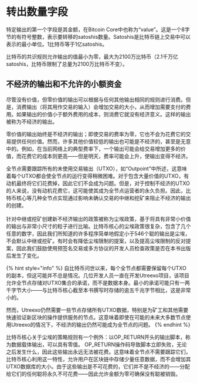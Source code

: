 # 转出数量字段

特定输出的第一个字段是其金额，在Bitcoin Core中也称为“value”。这是一个8字节的有符号整数，表示要转移的satoshis数量。Satoshis是比特币链上交易中可以表示的最小单位。1比特币等于1亿satoshis。

比特币的共识规则允许输出的值最小为零，最大为2100万比特币（2.1千万亿satoshis，比特币限制了总量为2100万比特币不变）。

## 不经济的输出和不允许的小额资金

尽管没有价值，但零价值的输出可以根据与任何其他输出相同的规则进行消费。但是，消费输出（将其用作交易的输入）会增加交易的大小，从而增加需要支付的费用。如果输出的价值小于额外费用的成本，则消费它就没有经济意义。这样的输出被称为不经济的输出。

零价值的输出始终是不经济的输出；即使交易的费率为零，它也不会为花费它的交易提供任何价值。然而，许多其他价值较低的输出也可能是不经济的，甚至是无意中的。例如，在当前网络上的典型费率下，一个输出可能会给交易增加更多的价值，而花费它的成本则更高——但是明天，费率可能会上升，使输出变得不经济。

全节点需要跟踪所有的未使用交易输出（UTXO），如“Outpoint”中所述，这意味着每个UTXO都会使全节点的运行变得稍微困难。对于包含大量价值的UTXO，有动机最终将它们花费掉，因此它们不会成为问题。但是，对于控制不经济的UTXO的人来说，没有动机花费它，这可能使其成为全节点运营者的永久负担。因此，比特币核心等几种全节点实现通过影响未确认交易的中继和挖矿来阻止不经济的输出的创建。\
\
针对中继或挖矿创建新不经济输出的政策被称为尘埃政策，基于将具有非常小价值的输出与非常小尺寸的粒子进行比喻。比特币核心的尘埃政策很复杂，包含了几个任意的数字，因此我们所知道的许多程序简单地假定小于546个聪的输出是尘埃，不会默认中继或挖矿。有时会有降低尘埃限制的提案，以及提高尘埃限制的反对提案，因此我们鼓励使用预签名交易或多方协议的开发人员检查政策是否在本书出版后发生了变化。

{% hint style="info" %}
自比特币问世以来，每个全节点都需要保留每个UTXO的副本，但这可能并不总是情况。几位开发人员一直在开发Utreexo项目，该项目允许全节点存储对UTXO集合的承诺，而不是数据本身。最小的承诺可能只有一两千字节大小——与比特币核心截至本书撰写时存储的逾五千兆字节相比，这是非常小的。

然而，Utreexo仍然需要一些节点存储所有UTXO数据，特别是为矿工和其他需要快速验证新区块的操作提供服务的节点。这意味着即使在可能的未来大多数节点使用Utreexo的情况下，不经济的输出仍然可能成为全节点的问题。
{% endhint %}

比特币核心关于尘埃的策略规则有一个例外：以OP\_RETURN开头的输出脚本，称为数据载体输出，可以具有零值。 OP\_RETURN操作码导致脚本立即失败，无论之后发生什么，因此这些输出永远无法被花费。这意味着全节点不需要跟踪它们，比特币核心利用这一特性，允许用户在区块链中存储少量任意数据，而不会增加其UTXO数据库的大小。由于这些输出是不可花费的，它们并不是不经济的——分配给它们的任何聪将永久不可花费——因此允许金额为零可确保没有聪被销毁。
